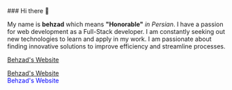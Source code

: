 <link href="style.css" rel="stylesheet"></link>
### Hi there 👋

My name is **behzad** which means **"Honorable"** <em>in Persian</em>. I have a passion for web development as a Full-Stack developer. I am constantly seeking out new technologies to learn and apply in my work. I am passionate about finding innovative solutions to improve efficiency and streamline processes.

<!-- [behzad-website.ca](http://behzad-website.ca/){:target="_blank"} -->
<a href="http://behzad-website.ca/" target="_blank" style="social">Behzad's Website</a>

<a href="http://behzad-website.ca/" target="_blank" class="c1">Behzad's Website</a>
<br/>
<a href="http://behzad-website.ca/" target="_blank" style="color: blue; text-decoration: none;">Behzad's Website</a>

<!--
**Behzad-Rajabalipour/Behzad-Rajabalipour** is a ✨ _special_ ✨ repository because its `README.md` (this file) appears on your GitHub profile.

Here are some ideas to get you started:

- 🔭 I’m currently working on ...
- 🌱 I’m currently learning ...
- 👯 I’m looking to collaborate on ...
- 🤔 I’m looking for help with ...
- 💬 Ask me about ...
- 📫 How to reach me: ...
- 😄 Pronouns: ...
- ⚡ Fun fact: ...
-->
